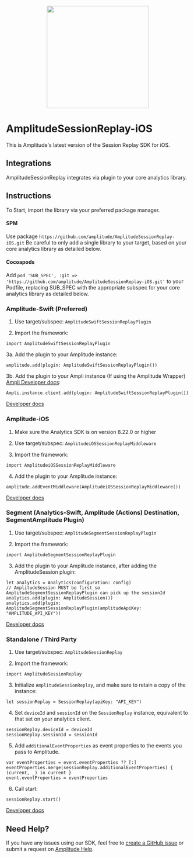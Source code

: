 <p align="center">
  <a href="https://amplitude.com" target="_blank" align="center">
    <img src="https://static.amplitude.com/lightning/46c85bfd91905de8047f1ee65c7c93d6fa9ee6ea/static/media/amplitude-logo-with-text.4fb9e463.svg" width="280">
  </a>
  <br />
</p>


# AmplitudeSessionReplay-iOS

This is Amplitude's latest version of the Session Replay SDK for iOS.

## Integrations

AmplitudeSessionReplay integrates via plugin to your core analytics library. 

## Instructions

To Start, import the library via your preferred package manager.

#### SPM
Use package `https://github.com/amplitude/AmplitudeSessionReplay-iOS.git`
Be careful to only add a single library to your target, based on your core analytics library as detailed below.

#### Cocoapods
Add `pod 'SUB_SPEC', :git => 'https://github.com/amplitude/AmplitudeSessionReplay-iOS.git'` to your Podfile, replacing SUB_SPEC with the appropriate subspec for your core analytics library as detailed below.

### Amplitude-Swift (Preferred)

1. Use target/subspec: `AmplitudeSwiftSessionReplayPlugin`

2. Import the framework:
```
import AmplitudeSwiftSessionReplayPlugin
```

3a. Add the plugin to your Amplitude instance:
```
amplitude.add(plugin: AmplitudeSwiftSessionReplayPlugin())
```

3b. Add the plugin to your Ampli instance (If using the Amplitude Wrapper) [Ampli Developer docs](https://amplitude.com/docs/sdks/ampli/migrate-to-ampli):
```
Ampli.instance.client.add(plugin: AmplitudeSwiftSessionReplayPlugin())
```

[Developer docs](https://amplitude.com/docs/session-replay/session-replay-ios-plugin)

### Amplitude-iOS

1. Make sure the Analytics SDK is on version 8.22.0 or higher
  
2. Use target/subspec: `AmplitudeiOSSessionReplayMiddleware`

3. Import the framework:
```
import AmplitudeiOSSessionReplayMiddleware
```

4. Add the plugin to your Amplitude instance:
```
amplitude.addEventMiddleware(AmplitudeiOSSessionReplayMiddleware())
```

[Developer docs](https://amplitude.com/docs/session-replay/session-replay-ios-middleware)

### Segment (Analytics-Swift, Amplitude (Actions) Destination, SegmentAmplitude Plugin)

1. Use target/subspec: `AmplitudeSegmentSessionReplayPlugin`

2. Import the framework:
```
import AmplitudeSegmentSessionReplayPlugin
```

3. Add the plugin to your Amplitude instance, after adding the AmplitudeSession plugin:
```
let analytics = Analytics(configuration: config)
// AmplitudeSession MUST be first so AmplitudeSegmentSessionReplayPlugin can pick up the sessionId
analytics.add(plugin: AmplitudeSession())
analytics.add(plugin: AmplitudeSegmentSessionReplayPlugin(amplitudeApiKey: "AMPLITUDE_API_KEY"))
```

[Developer docs](https://amplitude.com/docs/session-replay/session-replay-ios-segment-integration)

### Standalone / Third Party

1. Use target/subspec: `AmplitudeSessionReplay`

2. Import the framework:
```
import AmplitudeSessionReplay
```

3. Initialize `AmplitudeSessionReplay`, and make sure to retain a copy of the instance:
```
let sessionReplay = SessionReplay(apiKey: "API_KEY")
```

4. Set `deviceId` and `sessionId` on the `SessionReplay` instance, equivalent to that set on your analytics client.
```
sessionReplay.deviceId = deviceId
sessionReplay.sessionId = sessionId
``` 

5. Add `additionalEventProperties` as event properties to the events you pass to Amplitude.
```
var eventProperties = event.eventProperties ?? [:]
eventProperties.merge(sessionReplay.additionalEventProperties) { (current, _) in current }
event.eventProperties = eventProperties
```

6. Call start:
```
sessionReplay.start()
```

[Developer docs](https://amplitude.com/docs/session-replay/session-replay-ios-standalone-sdk)

## Need Help?
If you have any issues using our SDK, feel free to [create a GitHub issue](https://github.com/amplitude/AmplitudeSessionReplay-iOS/issues/new/choose) or submit a request on [Amplitude Help](https://help.amplitude.com/hc/en-us/requests/new).
